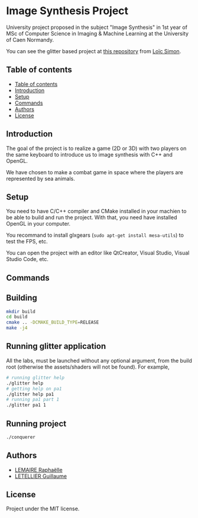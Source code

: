 # Image Synthesis Project

University project proposed in the subject "Image Synthesis" in 1st year of MSc of Computer Science in Imaging & Machine Learning at the University of Caen Normandy.

You can see the glitter based project at [this repository](https://github.com/DrLSimon/glitter) from [Loïc Simon](https://simonl02.users.greyc.fr/).

## Table of contents

  - [Table of contents](#table-of-contents)
  - [Introduction](#introduction)
  - [Setup](#setup)
  - [Commands](#commands)
  - [Authors](#authors)
  - [License](#license)

## Introduction
The goal of the project is to realize a game (2D or 3D) with two players on the same keyboard to introduce us to image synthesis with C++ and OpenGL.

We have chosen to make a combat game in space where the players are represented by sea animals.

## Setup
You need to have C/C++ compiler and CMake installed in your machien to be able to build and run the project.
With that, you need have installed OpenGL in your computer.

You recommand to install glxgears (`sudo apt-get install mesa-utils`) to test the FPS, etc.

You can open the project with an editor like QtCreator, Visual Studio, Visual Studio Code, etc.

## Commands
## Building
```bash
mkdir build
cd build
cmake .. -DCMAKE_BUILD_TYPE=RELEASE
make -j4
```

## Running glitter application
All the labs, must be launched without any optional argument, from the build root (otherwise the assets/shaders will not be found). For example,
```bash
# running glitter help
./glitter help
# getting help on pa1
./glitter help pa1
# running pa1 part 1
./glitter pa1 1
```

## Running project
```bash
./conquerer
```

## Authors
- [LEMAIRE Raphaëlle](https://github.com/Seirihiri)
- [LETELLIER Guillaume](https://github.com/Guigui14460)

## License
Project under the MIT license.

